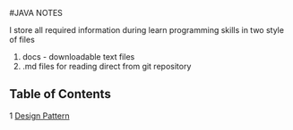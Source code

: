 #JAVA NOTES

I store all required information during learn programming skills in two style of files 

1. docs - downloadable text files
2. .md files for reading direct from git repository

## Table of Contents

1 [Design Pattern](Patterns.md)